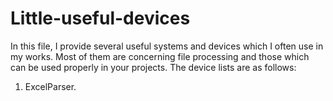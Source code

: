 # Little-useful-devices

In this file, I provide several useful systems and devices which I often use in my works. Most of them are concerning file processing and those which can be used properly in your projects. The device lists are as follows:

1) ExcelParser.
